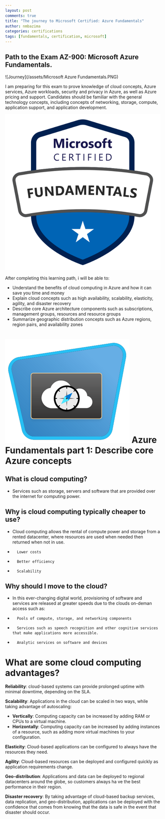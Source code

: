 ```yaml
---
layout: post
comments: true
title: "The journey to Microsoft Certified: Azure Fundamentals"
author: nmbazima
categories: certifications
tags: [fundamentals, certification, microsoft]
---
```


## Path to the Exam AZ-900: Microsoft Azure Fundamentals.

![Journey](/assets/Microsoft Azure Fundamentals.PNG)

I am preparing for this exam to prove knowledge of cloud concepts, Azure services, Azure workloads, security and privacy in Azure, as well as Azure pricing and support. Candidates should be familiar with the general technology concepts, including concepts of networking, storage, compute, application support, and application development.

![Fundamentals](/assets/microsoft-certified-fundamentals-badge.svg)

After completing this learning path, i will be able to:

* Understand the benefits of cloud computing in Azure and how it can save you time and money
* Explain cloud concepts such as high availability, scalability, elasticity, agility, and disaster recovery
* Describe core Azure architecture components such as subscriptions, management groups, resources and resource groups
* Summarize geographic distribution concepts such as Azure regions, region pairs, and availability zones

# ![AzureP1](/assets/az-900-describe-cloud-concepts.svg) Azure Fundamentals part 1: Describe core Azure concepts

## What is cloud computing?
* Services such as storage, servers and software that are provided over the internet for computing power.

## Why is cloud computing typically cheaper to use?
* Cloud computing allows the rental of compute power and storage from a rented datacenter, where resources are used when needed then returned when not in use.
*       Lower costs
*       Better efficiency
*       Scalability

## Why should I move to the cloud?
* In this ever-changing digital world, provisioning of software and services are released at greater speeds due to the clouds on-deman access such as:

*       Pools of compute, storage, and networking components
*       Services such as speech recognition and other cognitive services that make applications more accessible.
*       Analytic services on software and devices

# What are some cloud computing advantages?
**Reliability**: cloud-based systems can provide prolonged uptime with minimal downtime, depending on the SLA.

**Scalability**: Applications in the cloud can be scaled in two ways, while taking advantage of autoscaling:

*   **Vertically**: Computing capacity can be increased by adding RAM or CPUs to a virtual machine.
*   **Horizontally**: Computing capacity can be increased by adding instances of a resource, such as adding more virtual machines to your configuration.

**Elasticity**: Cloud-based applications can be configured to always have the resources they need.

**Agility**: Cloud-based resources can be deployed and configured quickly as application requirements change.

**Geo-distribution**: Applications and data can be deployed to regional datacenters around the globe, so customers always ha ve the best performance in their region.

**Disaster recovery**: By taking advantage of cloud-based backup services, data replication, and geo-distribution, applications can be deployed with the confidence that comes from knowing that the data is safe in the event that disaster should occur.